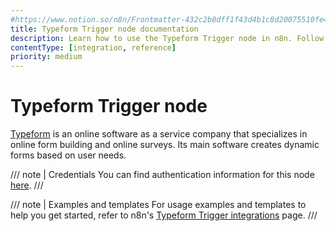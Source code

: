 ```yaml
---
#https://www.notion.so/n8n/Frontmatter-432c2b8dff1f43d4b1c8d20075510fe4
title: Typeform Trigger node documentation
description: Learn how to use the Typeform Trigger node in n8n. Follow technical documentation to integrate Typeform Trigger node into your workflows.
contentType: [integration, reference]
priority: medium
---
```


# Typeform Trigger node

[Typeform](https://www.typeform.com/) is an online software as a service company that specializes in online form building and online surveys. Its main software creates dynamic forms based on user needs.

/// note | Credentials
You can find authentication information for this node [here](/integrations/builtin/credentials/typeform.md).
///

/// note | Examples and templates
For usage examples and templates to help you get started, refer to n8n's [Typeform Trigger integrations](https://n8n.io/integrations/typeform-trigger/) page.
///
